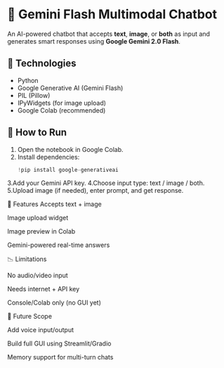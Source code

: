 # 🤖 Gemini Flash Multimodal Chatbot

An AI-powered chatbot that accepts **text**, **image**, or **both** as input and generates smart responses using **Google Gemini 2.0 Flash**.

## 🔧 Technologies
- Python
- Google Generative AI (Gemini Flash)
- PIL (Pillow)
- IPyWidgets (for image upload)
- Google Colab (recommended)

## 🚀 How to Run
1. Open the notebook in Google Colab.
2. Install dependencies:
   ```python
   !pip install google-generativeai
3.Add your Gemini API key.
4.Choose input type: text / image / both.
5.Upload image (if needed), enter prompt, and get response.

🧠 Features
Accepts text + image

Image upload widget

Image preview in Colab

Gemini-powered real-time answers

📉 Limitations

No audio/video input

Needs internet + API key

Console/Colab only (no GUI yet)

🌱 Future Scope

Add voice input/output

Build full GUI using Streamlit/Gradio

Memory support for multi-turn chats

